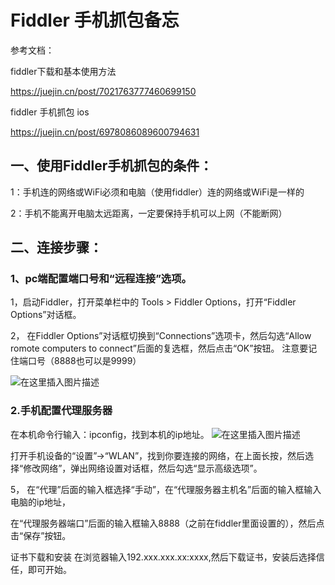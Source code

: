# Fiddler 手机抓包备忘

参考文档：

fiddler下载和基本使用方法

https://juejin.cn/post/7021763777460699150

fiddler 手机抓包 ios

https://juejin.cn/post/6978086089600794631


## 一、使用Fiddler手机抓包的条件：

1：手机连的网络或WiFi必须和电脑（使用fiddler）连的网络或WiFi是一样的

2：手机不能离开电脑太远距离，一定要保持手机可以上网（不能断网）

## 二、连接步骤：

### 1、pc端配置端口号和“远程连接”选项。
1，启动Fiddler，打开菜单栏中的 Tools > Fiddler Options，打开“Fiddler Options”对话框。

2， 在Fiddler Options”对话框切换到“Connections”选项卡，然后勾选“Allow romote computers to connect”后面的复选框，然后点击“OK”按钮。
注意要记住端口号（8888也可以是9999）
 
![在这里插入图片描述](https://img-blog.csdnimg.cn/20210312093259861.png?x-oss-process=image/watermark,type_ZmFuZ3poZW5naGVpdGk,shadow_10,text_aHR0cHM6Ly9ibG9nLmNzZG4ubmV0L3lhbmd3dTAwNw==,size_16,color_FFFFFF,t_70#pic_center)

### 2.手机配置代理服务器
 在本机命令行输入：ipconfig，找到本机的ip地址。
![在这里插入图片描述](https://img-blog.csdnimg.cn/20210312094531611.png?x-oss-process=image/watermark,type_ZmFuZ3poZW5naGVpdGk,shadow_10,text_aHR0cHM6Ly9ibG9nLmNzZG4ubmV0L3lhbmd3dTAwNw==,size_16,color_FFFFFF,t_70)

 
打开手机设备的“设置”->“WLAN”，找到你要连接的网络，在上面长按，然后选择“修改网络”，弹出网络设置对话框，然后勾选“显示高级选项”。

5， 在“代理”后面的输入框选择“手动”，在“代理服务器主机名”后面的输入框输入电脑的ip地址，

在“代理服务器端口”后面的输入框输入8888（之前在fiddler里面设置的），然后点击“保存”按钮。

证书下载和安装
在浏览器输入192.xxx.xxx.xx:xxxx,然后下载证书，安装后选择信任，即可开始。